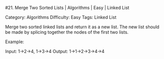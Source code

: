 #21. Merge Two Sorted Lists | Algorithms | Easy | Linked List

Category: Algorithms
Difficulty: Easy
Tags: Linked List

Merge two sorted linked lists and return it as a new list. The new list should be made by splicing together the nodes of the first two lists.

Example:

Input: 1->2->4, 1->3->4
Output: 1->1->2->3->4->4


